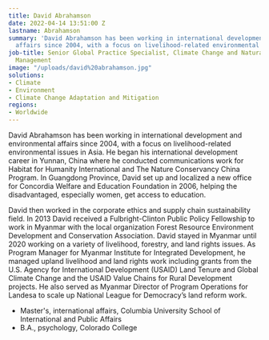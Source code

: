 ```yaml
---
title: David Abrahamson
date: 2022-04-14 13:51:00 Z
lastname: Abrahamson
summary: 'David Abrahamson has been working in international development and environmental
  affairs since 2004, with a focus on livelihood-related environmental issues in Asia. '
job-title: Senior Global Practice Specialist, Climate Change and Natural Resources
  Management
image: "/uploads/david%20abrahamson.jpg"
solutions:
- Climate
- Environment
- Climate Change Adaptation and Mitigation
regions:
- Worldwide
---
```


David Abrahamson has been working in international development and environmental affairs since 2004, with a focus on livelihood-related environmental issues in Asia. He began his international development career in Yunnan, China where he conducted communications work for Habitat for Humanity International and The Nature Conservancy China Program. In Guangdong Province, David set up and localized a new office for Concordia Welfare and Education Foundation in 2006, helping the disadvantaged, especially women, get access to education. 

David then worked in the corporate ethics and supply chain sustainability field. In 2013 David received a Fulbright-Clinton Public Policy Fellowship to work in Myanmar with the local organization Forest Resource Environment Development and Conservation Association. David stayed in Myanmar until 2020 working on a variety of livelihood, forestry, and land rights issues. As Program Manager for Myanmar Institute for Integrated Development, he managed upland livelihood and land rights work including grants from the U.S. Agency for International Development (USAID) Land Tenure and Global Climate Change and the USAID Value Chains for Rural Development projects. He also served as Myanmar Director of Program Operations for Landesa to scale up National League for Democracy’s land reform work. 

* Master's, international affairs, Columbia University School of International and Public Affairs
* B.A., psychology, Colorado College